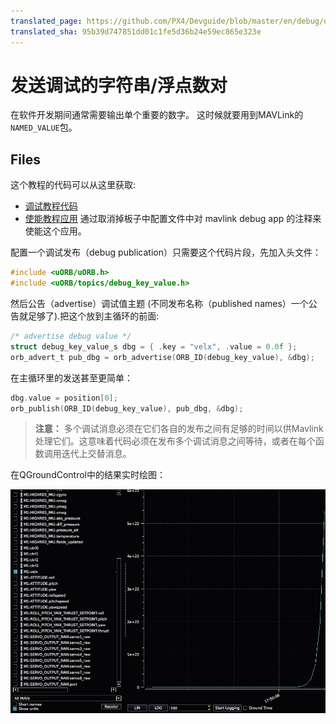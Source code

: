 ```yaml
---
translated_page: https://github.com/PX4/Devguide/blob/master/en/debug/debug_values.md
translated_sha: 95b39d747851dd01c1fe5d36b24e59ec865e323e
---
```


# 发送调试的字符串/浮点数对

在软件开发期间通常需要输出单个重要的数字。
这时候就要用到MAVLink的`NAMED_VALUE`包。 

## Files

这个教程的代码可以从这里获取:

* [调试教程代码](https://github.com/PX4/Firmware/blob/master/src/examples/px4_mavlink_debug/px4_mavlink_debug.c)
* [使能教程应用](https://github.com/PX4/Firmware/tree/master/cmake/configs) 通过取消掉板子中配置文件中对 mavlink debug app 的注释来使能这个应用。

配置一个调试发布（debug publication）只需要这个代码片段，先加入头文件：

<div class="host-code"></div>

```C
#include <uORB/uORB.h>
#include <uORB/topics/debug_key_value.h>
```

然后公告（advertise）调试值主题 (不同发布名称（published names）一个公告就足够了).把这个放到主循环的前面:

<div class="host-code"></div>

```C
/* advertise debug value */
struct debug_key_value_s dbg = { .key = "velx", .value = 0.0f };
orb_advert_t pub_dbg = orb_advertise(ORB_ID(debug_key_value), &dbg);
```

在主循环里的发送甚至更简单：

<div class="host-code"></div>

```C
dbg.value = position[0];
orb_publish(ORB_ID(debug_key_value), pub_dbg, &dbg);
```

> **注意：** 多个调试消息必须在它们各自的发布之间有足够的时间以供Mavlink处理它们。这意味着代码必须在发布多个调试消息之间等待，或者在每个函数调用迭代上交替消息。


在QGroundControl中的结果实时绘图：

![](../../assets/gcs/qgc-debugval-plot.jpg)
